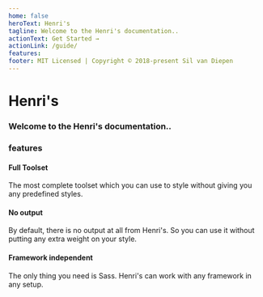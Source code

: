 ```yaml
---
home: false
heroText: Henri's
tagline: Welcome to the Henri's documentation..
actionText: Get Started →
actionLink: /guide/
features:
footer: MIT Licensed | Copyright © 2018-present Sil van Diepen
---
```



# Henri's
###  Welcome to the Henri's documentation..


### features

#### Full Toolset

The most complete toolset which you can use to style without giving you any predefined styles.

#### No output

By default, there is no output at all from Henri's. So you can use it without putting any extra weight on your style.


#### Framework independent

The only thing you need is Sass. Henri's can work with any framework in any setup. 
